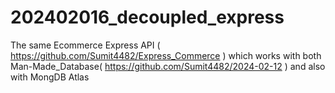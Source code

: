# 202402016_decoupled_express
The same Ecommerce Express API ( https://github.com/Sumit4482/Express_Commerce ) which works with both Man-Made_Database( https://github.com/Sumit4482/2024-02-12 ) and also with MongDB Atlas

